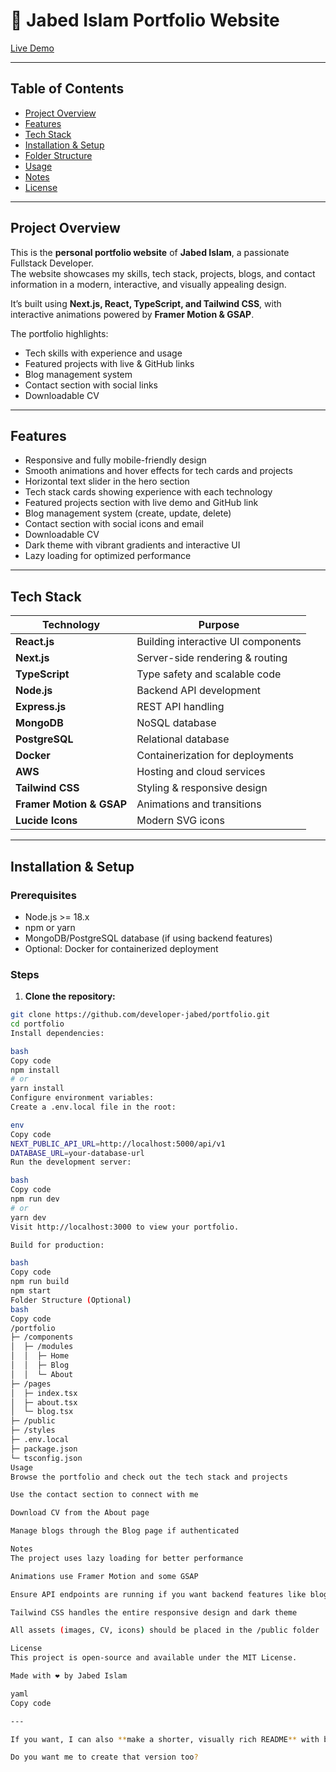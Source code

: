 # 🌟 Jabed Islam Portfolio Website

[Live Demo](https://your-live-deployment-link.com)

---

## Table of Contents
- [Project Overview](#project-overview)
- [Features](#features)
- [Tech Stack](#tech-stack)
- [Installation & Setup](#installation--setup)
- [Folder Structure](#folder-structure)
- [Usage](#usage)
- [Notes](#notes)
- [License](#license)

---

## Project Overview

This is the **personal portfolio website** of **Jabed Islam**, a passionate Fullstack Developer.  
The website showcases my skills, tech stack, projects, blogs, and contact information in a modern, interactive, and visually appealing design.  

It’s built using **Next.js, React, TypeScript, and Tailwind CSS**, with interactive animations powered by **Framer Motion & GSAP**.  

The portfolio highlights:

- Tech skills with experience and usage
- Featured projects with live & GitHub links
- Blog management system
- Contact section with social links
- Downloadable CV

---

## Features

- Responsive and fully mobile-friendly design
- Smooth animations and hover effects for tech cards and projects
- Horizontal text slider in the hero section
- Tech stack cards showing experience with each technology
- Featured projects section with live demo and GitHub link
- Blog management system (create, update, delete)
- Contact section with social icons and email
- Downloadable CV
- Dark theme with vibrant gradients and interactive UI
- Lazy loading for optimized performance

---

## Tech Stack

| Technology | Purpose |
|------------|---------|
| **React.js** | Building interactive UI components |
| **Next.js** | Server-side rendering & routing |
| **TypeScript** | Type safety and scalable code |
| **Node.js** | Backend API development |
| **Express.js** | REST API handling |
| **MongoDB** | NoSQL database |
| **PostgreSQL** | Relational database |
| **Docker** | Containerization for deployments |
| **AWS** | Hosting and cloud services |
| **Tailwind CSS** | Styling & responsive design |
| **Framer Motion & GSAP** | Animations and transitions |
| **Lucide Icons** | Modern SVG icons |

---

## Installation & Setup

### Prerequisites

- Node.js >= 18.x
- npm or yarn
- MongoDB/PostgreSQL database (if using backend features)
- Optional: Docker for containerized deployment

### Steps

1. **Clone the repository:**
```bash
git clone https://github.com/developer-jabed/portfolio.git
cd portfolio
Install dependencies:

bash
Copy code
npm install
# or
yarn install
Configure environment variables:
Create a .env.local file in the root:

env
Copy code
NEXT_PUBLIC_API_URL=http://localhost:5000/api/v1
DATABASE_URL=your-database-url
Run the development server:

bash
Copy code
npm run dev
# or
yarn dev
Visit http://localhost:3000 to view your portfolio.

Build for production:

bash
Copy code
npm run build
npm start
Folder Structure (Optional)
bash
Copy code
/portfolio
├─ /components
│  ├─ /modules
│  │  ├─ Home
│  │  ├─ Blog
│  │  └─ About
├─ /pages
│  ├─ index.tsx
│  ├─ about.tsx
│  └─ blog.tsx
├─ /public
├─ /styles
├─ .env.local
├─ package.json
└─ tsconfig.json
Usage
Browse the portfolio and check out the tech stack and projects

Use the contact section to connect with me

Download CV from the About page

Manage blogs through the Blog page if authenticated

Notes
The project uses lazy loading for better performance

Animations use Framer Motion and some GSAP

Ensure API endpoints are running if you want backend features like blogs

Tailwind CSS handles the entire responsive design and dark theme

All assets (images, CV, icons) should be placed in the /public folder

License
This project is open-source and available under the MIT License.

Made with ❤️ by Jabed Islam

yaml
Copy code

---

If you want, I can also **make a shorter, visually rich README** with badges for GitHub stars, NPM version, Twitter, and LinkedIn that looks **super professional for GitHub**.  

Do you want me to create that version too?